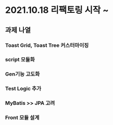 # 2021.10.18 리팩토링 시작 ~ 
## 과제 나열
### Toast Grid, Toast Tree 커스터마이징
### script 모듈화
### Gen기능 고도화
### Test Logic 추가
### MyBatis >> JPA 고려
### Front 모듈 설계

